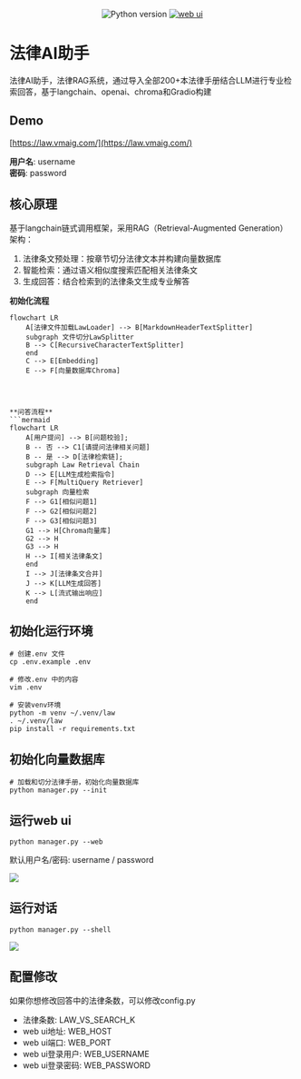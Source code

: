 <div align="center">
  
![Python version](https://img.shields.io/badge/python-3.9+-blue)
[![web ui](https://img.shields.io/badge/WebUI-Gradio-important)](https://www.gradio.app/)

</div>

法律AI助手
=========

法律AI助手，法律RAG系统，通过导入全部200+本法律手册结合LLM进行专业检索回答，基于langchain、openai、chroma和Gradio构建

## Demo
[https://law.vmaig.com/](https://law.vmaig.com/)

**用户名**: username  
**密码**:  password  

## 核心原理

基于langchain链式调用框架，采用RAG（Retrieval-Augmented Generation）架构：
1. 法律条文预处理：按章节切分法律文本并构建向量数据库
2. 智能检索：通过语义相似度搜索匹配相关法律条文
3. 生成回答：结合检索到的法律条文生成专业解答

**初始化流程**
```mermaid
flowchart LR
    A[法律文件加载LawLoader] --> B[MarkdownHeaderTextSplitter]
    subgraph 文件切分LawSplitter
    B --> C[RecursiveCharacterTextSplitter]
    end
    C --> E[Embedding]
    E --> F[向量数据库Chroma]




**问答流程**
```mermaid
flowchart LR
    A[用户提问] --> B[问题校验];
    B -- 否 --> C1[请提问法律相关问题]
    B -- 是 --> D[法律检索链];
    subgraph Law Retrieval Chain 
    D --> E[LLM生成检索指令]
    E --> F[MultiQuery Retriever]
    subgraph 向量检索
    F --> G1[相似问题1]
    F --> G2[相似问题2]
    F --> G3[相似问题3]
    G1 --> H[Chroma向量库]
    G2 --> H
    G3 --> H
    H --> I[相关法律条文]
    end
    I --> J[法律条文合并]
    J --> K[LLM生成回答]
    K --> L[流式输出响应]
    end
```


## 初始化运行环境

```
# 创建.env 文件
cp .env.example .env

# 修改.env 中的内容
vim .env

# 安装venv环境
python -m venv ~/.venv/law
. ~/.venv/law
pip install -r requirements.txt
```

## 初始化向量数据库

```
# 加载和切分法律手册，初始化向量数据库
python manager.py --init
```

## 运行web ui

```
python manager.py --web
```

默认用户名/密码: username / password

<a href="https://sm.ms/image/DbP3TiHZConUFe7" target="_blank"><img src="https://s2.loli.net/2023/10/20/DbP3TiHZConUFe7.png" ></a>

## 运行对话

```
python manager.py --shell
```

<a href="https://sm.ms/image/7E4zMpbafCPvNxX" target="_blank"><img src="https://s2.loli.net/2023/10/19/7E4zMpbafCPvNxX.png"></a>

## 配置修改

如果你想修改回答中的法律条数，可以修改config.py
- 法律条数: LAW_VS_SEARCH_K
- web ui地址: WEB_HOST
- web ui端口: WEB_PORT
- web ui登录用户: WEB_USERNAME
- web ui登录密码: WEB_PASSWORD

